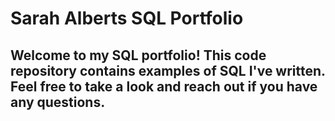 # Sarah Alberts SQL Portfolio

## Welcome to my SQL portfolio! This code repository contains examples of SQL I've written. Feel free to take a look and reach out if you have any questions.
